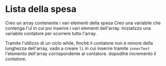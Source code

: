 # Lista della spesa

Creo un array contenente i vari elementi della spesa
Creo una variabile che contenga l'ul in cui poi inserire i vari elementi dell'array.
Inizializzo una variabile contatore per scorrere tutto l'array.

Tramite l'utilizzo di un ciclo while, finchè il contatore non è minore della lunghezza dell'array, vado a creare `li` in cui inserire tramite `innerText` l'elemento dell'array corrispondente al contatore.
dopodihè incremento il contatore.
